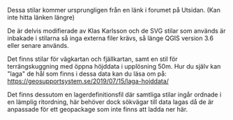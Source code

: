 Dessa stilar kommer ursprungligen från en länk i forumet på Utsidan. (Kan inte hitta länken längre)

De är delvis modifierade av Klas Karlsson och de SVG stilar som används är inbakade i stilarna så inga externa filer krävs, så länge QGIS version 3.6 eller senare används.

Det finns stilar för vägkartan och fjällkartan, samt en stil för terrängskuggning med öppna höjddata i upplösning 50m. Hur du själv kan "laga" de hål som finns i dessa data kan du läsa om på: https://geosupportsystem.se/2019/07/15/laga-hojddata/

Det finns dessutom en lagerdefinitionsfil där samtliga stilar ingår ordnade i en lämplig ritordning, här behöver dock sökvägar till data lagas då de är anpassade för ett geopackage som inte finns att ladda ner här.
